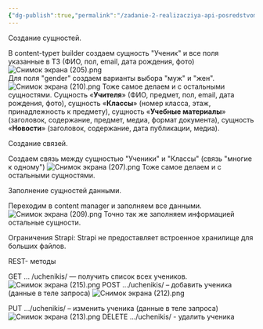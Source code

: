 ```yaml
---
{"dg-publish":true,"permalink":"/zadanie-2-realizacziya-api-posredstvom-strapi/"}
---
```


Создание сущностей.

В content-typeт builder создаем сущность "Ученик" и все поля указанные в ТЗ (ФИО, пол, email, дата рождения, фото)
![Снимок экрана (205).png](/img/user/%D0%A1%D0%BD%D0%B8%D0%BC%D0%BE%D0%BA%20%D1%8D%D0%BA%D1%80%D0%B0%D0%BD%D0%B0%20(205).png)  
Для поля "gender" создаем варианты выбора "муж" и "жен".
![Снимок экрана (210).png](/img/user/%D0%A1%D0%BD%D0%B8%D0%BC%D0%BE%D0%BA%20%D1%8D%D0%BA%D1%80%D0%B0%D0%BD%D0%B0%20(210).png)
Тоже самое делаем и с остальными сущностями.
Сущность «**Учителя**» (ФИО, предмет, пол, email, дата рождения, фото), сущность «**Классы**» (номер класса, этаж, принадлежность к предмету), сущность «**Учебные материалы**» (заголовок, содержание, предмет, медиа, формат документа),  сущность «**Новости**» (заголовок, содержание, дата публикации, медиа).

Создание связей. 

Создаем связь между сущностью "Ученики" и "Классы" (связь "многие к одному")
![Снимок экрана (207).png](/img/user/%D0%A1%D0%BD%D0%B8%D0%BC%D0%BE%D0%BA%20%D1%8D%D0%BA%D1%80%D0%B0%D0%BD%D0%B0%20(207).png)
Тоже самое делаем и с остальными сущностями.

Заполнение сущностей данными.

Переходим в content manager и заполняем все данными.
![Снимок экрана (209).png](/img/user/%D0%A1%D0%BD%D0%B8%D0%BC%D0%BE%D0%BA%20%D1%8D%D0%BA%D1%80%D0%B0%D0%BD%D0%B0%20(209).png)
Точно так же заполняем информацией остальные сущности.

Ограничения Strapi: Strapi не предоставляет встроенное хранилище для больших файлов. 

REST- методы

GET ... /uchenikis/ — получить список всех учеников.
![Снимок экрана (215).png](/img/user/%D0%A1%D0%BD%D0%B8%D0%BC%D0%BE%D0%BA%20%D1%8D%D0%BA%D1%80%D0%B0%D0%BD%D0%B0%20(215).png)
POST .../uchenikis/ – добавить ученика (данные в теле запроса)
![Снимок экрана (212).png](/img/user/%D0%A1%D0%BD%D0%B8%D0%BC%D0%BE%D0%BA%20%D1%8D%D0%BA%D1%80%D0%B0%D0%BD%D0%B0%20(212).png)

PUT .../uchenikis/ – изменить ученика (данные в теле запроса)
![Снимок экрана (213).png](/img/user/%D0%A1%D0%BD%D0%B8%D0%BC%D0%BE%D0%BA%20%D1%8D%D0%BA%D1%80%D0%B0%D0%BD%D0%B0%20(213).png)
DELETE .../uchenikis/ - удалить ученика

